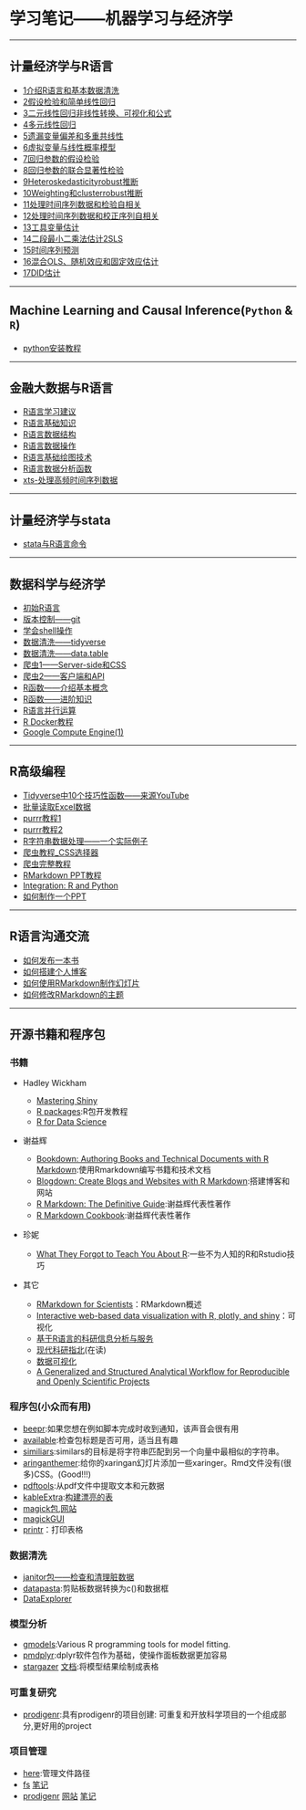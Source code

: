 # 学习笔记——机器学习与经济学

---

## 计量经济学与R语言

- [1介绍R语言和基本数据清洗](https://jmxsy2016.github.io/Data-Science-and-Economics/计量经济学与R语言/1介绍R语言和基本数据清洗.html)              
- [2假设检验和简单线性回归](https://jmxsy2016.github.io/Data-Science-and-Economics/计量经济学与R语言/2假设检验和简单线性回归.html)               
- [3二元线性回归非线性转换、可视化和公式](https://jmxsy2016.github.io/Data-Science-and-Economics/计量经济学与R语言/3二元线性回归-非线性转换、可视化和公式.html) 
- [4多元线性回归](https://jmxsy2016.github.io/Data-Science-and-Economics/计量经济学与R语言/4多元线性回归.html)                         
- [5遗漏变量偏差和多重共线性](https://jmxsy2016.github.io/Data-Science-and-Economics/计量经济学与R语言/5遗漏变量偏差和多重共线性.html)             
- [6虚拟变量与线性概率模型](https://jmxsy2016.github.io/Data-Science-and-Economics/计量经济学与R语言/6虚拟变量与线性概率模型.html)               
- [7回归参数的假设检验](https://jmxsy2016.github.io/Data-Science-and-Economics/计量经济学与R语言/7回归参数的假设检验.html)                   
- [8回归参数的联合显著性检验](https://jmxsy2016.github.io/Data-Science-and-Economics/计量经济学与R语言/8回归参数的联合显著性检验.html)             
- [9Heteroskedasticityrobust推断](https://jmxsy2016.github.io/Data-Science-and-Economics/计量经济学与R语言/9Heteroskedasticity-robust推断.html)     
- [10Weighting和clusterrobust推断](https://jmxsy2016.github.io/Data-Science-and-Economics/计量经济学与R语言/10Weighting和cluster-robust推断.html)        
- [11处理时间序列数据和检验自相关](https://jmxsy2016.github.io/Data-Science-and-Economics/计量经济学与R语言/11处理时间序列数据和检验自相关.html)        
- [12处理时间序列数据和校正序列自相关](https://jmxsy2016.github.io/Data-Science-and-Economics/计量经济学与R语言/12处理时间序列数据和校正序列自相关.html)    
- [13工具变量估计](https://jmxsy2016.github.io/Data-Science-and-Economics/计量经济学与R语言/13工具变量估计.html)                        
- [14二段最小二乘法估计2SLS](https://jmxsy2016.github.io/Data-Science-and-Economics/计量经济学与R语言/14二段最小二乘法估计-2SLS-.html)              
- [15时间序列预测](https://jmxsy2016.github.io/Data-Science-and-Economics/计量经济学与R语言/15时间序列预测.html)                        
- [16混合OLS、随机效应和固定效应估计](https://jmxsy2016.github.io/Data-Science-and-Economics/计量经济学与R语言/16混合OLS、随机效应和固定效应估计.html)     
- [17DID估计](https://jmxsy2016.github.io/Data-Science-and-Economics/计量经济学与R语言/17DID估计.html)

---

## Machine Learning and Causal Inference(`Python` & `R`) 

- [python安装教程](https://jmxsy2016.github.io/Data-Science-and-Economics/Machine_Learning_and_Causal_Inference/Python安装.pdf )

---

## 金融大数据与R语言

- [R语言学习建议](https://jmxsy2016.github.io/Data-Science-and-Economics/R语言与金融大数据/R学习建议.html)
- [R语言基础知识](https://jmxsy2016.github.io/Data-Science-and-Economics/R语言与金融大数据/R语言基础知识.html)
- [R语言数据结构](https://jmxsy2016.github.io/Data-Science-and-Economics/R语言与金融大数据/R常用数据结构.html)
- [R语言数据操作](https://jmxsy2016.github.io/Data-Science-and-Economics/R语言与金融大数据/R数据操作.html)
- [R语言基础绘图技术](https://jmxsy2016.github.io/Data-Science-and-Economics/R语言与金融大数据/R基础绘图技术.html)
- [R语言数据分析函数](https://jmxsy2016.github.io/Data-Science-and-Economics/R语言与金融大数据/R重要数据分析函数.html)
- [xts-处理高频时间序列数据](https://jmxsy2016.github.io/Data-Science-and-Economics/R语言与金融大数据/xts-处理高频时间序列数据.html)

---

## 计量经济学与stata

- [stata与R语言命令](https://jmxsy2016.github.io/Data-Science-and-Economics/计量经济学与Stata/stata2r.pdf)

---

## 数据科学与经济学

- [初始R语言](https://raw.githack.com/uo-ec510-2020-spring/lectures/master/01-intro/01-intro.html#1)
- [版本控制——git](https://raw.githack.com/uo-ec510-2020-spring/lectures/master/02-git/02-git.html#1)
- [学会shell操作](https://raw.githack.com/uo-ec510-2020-spring/lectures/master/03-shell/03-shell.html#1)
- [数据清洗——tidyverse](https://raw.githack.com/uo-ec510-2020-spring/lectures/master/04-tidyverse/04-tidyverse.html#1)
- [数据清洗——data.table](https://raw.githack.com/uo-ec510-2020-spring/lectures/master/05-datatable/05-datatable.html#1)
- [爬虫1——Server-side和CSS](https://raw.githack.com/uo-ec510-2020-spring/lectures/master/07-web-css/07-web-css.html)
- [爬虫2——客户端和API](https://raw.githack.com/uo-ec510-2020-spring/lectures/master/08-web-api/08-web-api.html)
- [R函数——介绍基本概念](https://raw.githack.com/uo-ec510-2020-spring/lectures/master/09-funcs-intro/09-funcs-intro.html)
- [R函数——进阶知识](https://raw.githack.com/uo-ec510-2020-spring/lectures/master/10-funcs-adv/10-funcs-adv.html)
- [R语言并行运算](https://raw.githack.com/uo-ec510-2020-spring/lectures/master/11-parallel/11-parallel.html)
- [R Docker教程](https://ropenscilabs.github.io/r-docker-tutorial/)
- [Google Compute Engine(1)](http://htmlpreview.github.io/?https://github.com/uo-ec510-2020-spring/lectures/blob/master/13-gce-i/13-gce-i.html)

---

## R高级编程

- [Tidyverse中10个技巧性函数——来源YouTube](https://jmxsy2016.github.io/Data-Science-and-Economics/R高级编程/code/Tidyverse中10个具有技巧性函数.html)
- [批量读取Excel数据](https://jmxsy2016.github.io/Data-Science-and-Economics/R高级编程/code/批量读取Excel数据.html)
- [purrr教程1](https://jmxsy2016.github.io/Data-Science-and-Economics/R高级编程/code/purrr教程.html)
- [purrr教程2](https://jmxsy2016.github.io/Data-Science-and-Economics/R高级编程/code/purrr教程2.html)
- [R字符串数据处理——一个实际例子](https://jmxsy2016.github.io/Data-Science-and-Economics/R高级编程/code/R字符串数据处理-一个实际例子.html)
- [爬虫教程_CSS选择器](https://jmxsy2016.github.io/Data-Science-and-Economics/R高级编程/code/爬虫教程_CSS选择器.html)
- [爬虫完整教程](https://jmxsy2016.github.io/Data-Science-and-Economics/R高级编程/code/R爬虫完整教程.html)
- [RMarkdown PPT教程](https://rladies.github.io/meetup-presentations_oslo/2020-05-11-rmarkdown_like_a_boss/presentation.html#1)
- [Integration: R and Python](https://shawnsanto.com/files/sta323/slides/lec-16b-rpython.html#1)
- [如何制作一个PPT](https://jmxsy2016.github.io/Data-Science-and-Economics/R高级编程/code/PPT.html)

---

## R语言沟通交流

- [如何发布一本书](https://bookdown.org/yihui/rmarkdown/bookdown-publish.html)
- [如何搭建个人博客](https://bookdown.org/yihui/rmarkdown/rmarkdown-site.html)
- [如何使用RMarkdown制作幻灯片](https://bookdown.org/yihui/rmarkdown/xaringan-start.html)
- [如何修改RMarkdown的主题](https://www.datadreaming.org/post/r-markdown-theme-gallery/)

---

## 开源书籍和程序包

### 书籍

- Hadley Wickham
  - [Mastering Shiny](https://mastering-shiny.org/index.html)
  - [R packages](https://r-pkgs.org/workflows101.html):R包开发教程
  - [R for Data Science](https://r4ds.had.co.nz/)
  
- 谢益辉
  - [Bookdown: Authoring Books and Technical Documents with R Markdown](https://github.com/rstudio/bookdown):使用Rmarkdown编写书籍和技术文档
  - [Blogdown: Create Blogs and Websites with R Markdown](https://CRAN.R-project.org/package=blogdown):搭建博客和网站
  - [R Markdown: The Definitive Guide](https://bookdown.org/yihui/rmarkdown/):谢益辉代表性著作
  - [R Markdown Cookbook](https://bookdown.org/yihui/rmarkdown-cookbook/):谢益辉代表性著作
  
- 珍妮
  - [What They Forgot to Teach You About R](https://github.com/rstats-wtf/what-they-forgot):一些不为人知的R和Rstudio技巧 
  
- 其它
  - [RMarkdown for Scientists](https://rmd4sci.njtierney.com/)：RMarkdown概述
  - [Interactive web-based data visualization with R, plotly, and shiny](https://plotly-r.com/)：可视化
  - [基于R语言的科研信息分析与服务](https://bookdown.org/wangminjie/R4IS/)
  - [现代科研指北](https://bookdown.org/yufree/sciguide/)(在读)
  - [数据可视化](https://rkabacoff.github.io/datavis/)
  - [A Generalized and Structured Analytical Workflow for Reproducible and Openly Scientific Projects](https://rostools.gitlab.io/manifesto/)

### 程序包(小众而有用)

- [beepr](https://cran.r-project.org/web/packages/beepr/beepr.pdf):如果您想在例如脚本完成时收到通知，该声音会很有用
- [available](https://cran.r-project.org/web/packages/available/available.pdf):检查包标题是否可用，适当且有趣
- [similiars](https://github.com/davidsjoberg/similiars):similars的目标是将字符串匹配到另一个向量中最相似的字符串。
- [aringanthemer](https://pkg.garrickadenbuie.com/xaringanthemer/index.html):给你的xaringan幻灯片添加一些xaringer。Rmd文件没有(很多)CSS。(Good!!!)
- [pdftools](https://docs.ropensci.org/pdftools/):从pdf文件中提取文本和元数据
- [kableExtra](https://cran.r-project.org/web/packages/kableExtra/index.html):[构建漂亮的表](https://haozhu233.github.io/kableExtra/)
- [magick包](https://cran.r-project.org/web/packages/magick/vignettes/intro.html),[网站](https://docs.ropensci.org/magick/articles/intro.html)
- [magickGUI](https://github.com/ShotaOchi/magickGUI)
- [printr](https://cran.r-project.org/web/packages/printr/vignettes/printr.html)：打印表格


### 数据清洗

- [janitor包——检查和清理脏数据](https://jmxsy2016.github.io/Data-Science-and-Economics/R高级编程/code/janitor包——检查和清理脏数据)
- [datapasta](https://milesmcbain.github.io/datapasta/index.html):剪贴板数据转换为c()和数据框
- [DataExplorer](https://boxuancui.github.io/DataExplorer/)

### 模型分析

- [gmodels](https://cran.r-project.org/web/packages/gmodels/index.html):Various R programming tools for model fitting.
- [pmdplyr](https://cran.r-project.org/web/packages/pmdplyr/pmdplyr.pdf):dplyr软件包作为基础，使操作面板数据更加容易
- [stargazer](https://cran.r-project.org/web/packages/stargazer/vignettes/stargazer.pdf) [文档](https://jmxsy2016.github.io/Data-Science-and-Economics/R包学习-计量经济学/stargazer.pdf):将模型结果绘制成表格

### 可重复研究

- [prodigenr](https://github.com/lwjohnst86/prodigenr):具有prodigenr的项目创建: 可重复和开放科学项目的一个组成部分,更好用的project

### 项目管理

- [here](https://cran.r-project.org/web/packages/here/here.pdf):管理文件路径
- [fs](https://github.com/r-lib/fs) [笔记](https://jmxsy2016.github.io/Data-Science-and-Economics/Data-Science-and-Economics/R包学习-计量经济学/fs-package)
- [prodigenr](https://github.com/lwjohnst86/prodigenr) [网站](http://prodigenr.lukewjohnston.com/) [笔记](https://jmxsy2016.github.io/Data-Science-and-Economics/Data-Science-and-Economics/R包学习-计量经济学/prodigenr-package)









